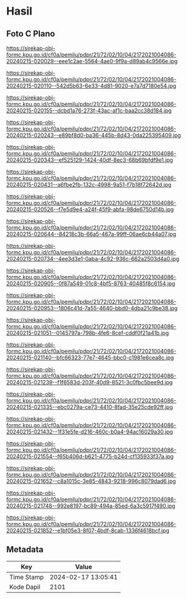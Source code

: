 # Hasil

## Foto C Plano

https://sirekap-obj-formc.kpu.go.id/cf0a/pemilu/pdpr/21/72/02/10/04/2172021004086-20240215-020029--eee1c2ae-5564-4ae0-9f9a-d89ab4c9566e.jpg

https://sirekap-obj-formc.kpu.go.id/cf0a/pemilu/pdpr/21/72/02/10/04/2172021004086-20240215-020110--542d5b63-6e33-4d81-9020-e7a7d7180e54.jpg

https://sirekap-obj-formc.kpu.go.id/cf0a/pemilu/pdpr/21/72/02/10/04/2172021004086-20240215-020155--dcbd1a76-273f-43ac-af1c-baa2cc38d184.jpg

https://sirekap-obj-formc.kpu.go.id/cf0a/pemilu/pdpr/21/72/02/10/04/2172021004086-20240215-020243--e89bf8d0-ba36-445b-8d43-0da225395409.jpg

https://sirekap-obj-formc.kpu.go.id/cf0a/pemilu/pdpr/21/72/02/10/04/2172021004086-20240215-020343--ef525129-1424-40df-8ec3-68b69bfdf9e1.jpg

https://sirekap-obj-formc.kpu.go.id/cf0a/pemilu/pdpr/21/72/02/10/04/2172021004086-20240215-020431--a6fbe2fb-132c-4998-9a51-f7b18f72642d.jpg

https://sirekap-obj-formc.kpu.go.id/cf0a/pemilu/pdpr/21/72/02/10/04/2172021004086-20240215-020526--f7e5d9e4-a24f-45f9-abfa-98de6750d14b.jpg

https://sirekap-obj-formc.kpu.go.id/cf0a/pemilu/pdpr/21/72/02/10/04/2172021004086-20240215-020644--84218c3b-66a5-467a-99ff-06ae6cb44a07.jpg

https://sirekap-obj-formc.kpu.go.id/cf0a/pemilu/pdpr/21/72/02/10/04/2172021004086-20240215-020734--4ee3d3e1-0aba-4c92-936c-662a2503d4a0.jpg

https://sirekap-obj-formc.kpu.go.id/cf0a/pemilu/pdpr/21/72/02/10/04/2172021004086-20240215-020905--0f87a549-01c8-4bf5-8763-40485f8c6154.jpg

https://sirekap-obj-formc.kpu.go.id/cf0a/pemilu/pdpr/21/72/02/10/04/2172021004086-20240215-020953--1806c41d-7a55-4640-bbd0-4dba21c9be38.jpg

https://sirekap-obj-formc.kpu.go.id/cf0a/pemilu/pdpr/21/72/02/10/04/2172021004086-20240215-021051--0145797a-798b-4fe6-8cef-cddf0f21a41b.jpg

https://sirekap-obj-formc.kpu.go.id/cf0a/pemilu/pdpr/21/72/02/10/04/2172021004086-20240215-021140--bfc66323-77e7-4645-bbc0-c1981e6cea8c.jpg

https://sirekap-obj-formc.kpu.go.id/cf0a/pemilu/pdpr/21/72/02/10/04/2172021004086-20240215-021239--f1f6583d-203f-40d9-8521-3c0fbc5bee9d.jpg

https://sirekap-obj-formc.kpu.go.id/cf0a/pemilu/pdpr/21/72/02/10/04/2172021004086-20240215-021335--ebc0279a-ce73-4410-8fad-35e25cde92ff.jpg

https://sirekap-obj-formc.kpu.go.id/cf0a/pemilu/pdpr/21/72/02/10/04/2172021004086-20240215-021432--1f31e5fe-d216-460c-b0a4-94ac16029a30.jpg

https://sirekap-obj-formc.kpu.go.id/cf0a/pemilu/pdpr/21/72/02/10/04/2172021004086-20240215-021554--f65b406d-b621-4775-b24d-cf135933f37a.jpg

https://sirekap-obj-formc.kpu.go.id/cf0a/pemilu/pdpr/21/72/02/10/04/2172021004086-20240215-021652--c8a1015c-3e85-4843-9218-996c8079dad6.jpg

https://sirekap-obj-formc.kpu.go.id/cf0a/pemilu/pdpr/21/72/02/10/04/2172021004086-20240215-021748--992e8197-bc89-494a-85ed-6a3c5917f490.jpg

https://sirekap-obj-formc.kpu.go.id/cf0a/pemilu/pdpr/21/72/02/10/04/2172021004086-20240215-021852--e1bf05e3-8f07-4bdf-8cab-1336f4618bcf.jpg


## Metadata

| Key        | Value               |
| ---------- | ------------------- |
| Time Stamp | 2024-02-17 13:05:41 |
| Kode Dapil | 2101                |



